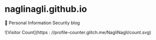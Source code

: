 # naglinagli.github.io
:triangular_ruler: Personal Information Security blog

![Visitor Count](https : //profile-counter.glitch.me/NagliNagli/count.svg)
